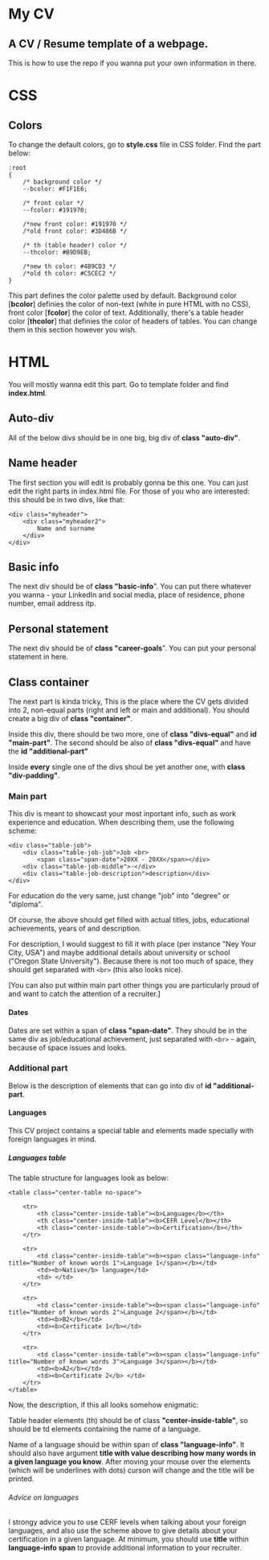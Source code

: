 # My CV

## A CV / Resume template of a webpage.

This is how to use the repo if you wanna put your own information in there.

# CSS

## Colors

To change the default colors, go to **style.css** file in CSS folder. Find the part below:

```
:root
{
	/* background color */
	--bcolor: #F1F1E6;
	
	/* front color */
	--fcolor: #191970;
	
	/*new front color: #191970 */
	/*old front color: #3D486B */
	
	/* th (table header) color */
	--thcolor: #B9D9EB;
	
	/*new th color: #4B9CD3 */
	/*old th color: #C5CEC2 */
}
```

This part defines the color palette used by default. Background color [**bcolor**] definies the color of non-text (white in pure HTML with no CSS), front color [**fcolor**] the color of text. Additionally, there's a table header color [**thcolor**] that definies the color of headers of tables. You can change them in this section however you wish.

# HTML

You will mostly wanna edit this part. Go to template folder and find **index.html**.

## Auto-div

All of the below divs should be in one big, big div of **class "auto-div"**.
 
## Name header

The first section you will edit is probably gonna be this one. You can just edit the right parts in index.html file. For those of you who are interested: this should be in two divs, like that:

```
<div class="myheader">
	<div class="myheader2">
		Name and surname
	</div>
</div>
```

## Basic info

The next div should be of **class "basic-info**". You can put there whatever you wanna - your LinkedIn and social media, place of residence, phone number, email address itp.

## Personal statement

The next div should be of **class "career-goals**". You can put your personal statement in here.

## Class container

The next part is kinda tricky, This is the place where the CV gets divided into 2, non-equal parts (right and left or main and additional). You should create a big div of **class "container"**. 

Inside this div, there should be two more, one of **class "divs-equal"** and **id "main-part"**. The second should be also of **class "divs-equal"** and have the **id "additional-part"** 

Inside **every** single one of the divs shoul be yet another one, with **class "div-padding"**.

### Main part

This div is meant to showcast your most inportant info, such as work experience and education. When describing them, use the following scheme:

```
<div class="table-job">
	<div class="table-job-job">Job <br>
		<span class="span-date">20XX - 20XX</span></div> 
	<div class="table-job-middle">-</div> 
	<div class="table-job-description">description</div>
</div>
```

For education do the very same, just change "job" into "degree" or "diploma".

Of course, the above should get filled with actual titles, jobs, educational achievements, years of and description. 

For description, I would suggest to fill it with place (per instance "Ney Your City, USA") and maybe additional details about university or school ("Oregon State University"). Because there is not too much of space, they should get separated with `<br>` (this also looks nice).

[You can also put within main part other things you are particularly proud of and want to catch the attention of a recruiter.]

#### Dates

Dates are set within a span of **class "span-date"**. They should be in the same div as job/educational achievement, just separated with `<br>` - again, because of space issues and looks.

### Additional part

Below is the description of elements that can go into div of **id "additional-part**.

#### Languages

This CV project contains a special table and elements made specially with foreign languages in mind. 

##### Languages table

The table structure for languages look as below:

```
<table class="center-table no-space">

	<tr>
		<th class="center-inside-table"><b>Language</b></th>
		<th class="center-inside-table"><b>CEFR Level</b></th>
		<th class="center-inside-table"><b>Certification</b></th>
	</tr>
	
	<tr>
		<td class="center-inside-table"><b><span class="language-info" title="Number of known words 1">Language 1</span></b></td>
		<td><b>Native</b> language</td>
		<td> </td>
	</tr>
	
	<tr>
		<td class="center-inside-table"><b><span class="language-info" title="Number of known words 2">Language 2</span></b></td>
		<td><b>B2</b></td>
		<td><b>Certificate 1</b></td>
	</tr>
	
	<tr>
		<td class="center-inside-table"><b><span class="language-info" title="Number of known words 3">Language 3</span></b></td>
		<td><b>A2</b></td>
		<td><b>Certificate 2</b> </td>
	</tr>
</table>
```
Now, the description, if this all looks somehow enigmatic:

Table header elements (th) should be of class **"center-inside-table"**, so should be td elements containing the name of a language.

Name of a language should be within span of **class "language-info"**. It should also have argument **title with value describing how many words in a given language you know**. After moving your mouse over the elements (which will be underlines with dots) curson will change and the title will be printed. 

###### Advice on languages

I strongy advice you to use CERF levels when talking about your foreign languages, and also use the scheme above to give details about your certification in a given language. At minimum, you should use **title** within **language-info span** to provide additional information to your recruiter. 
